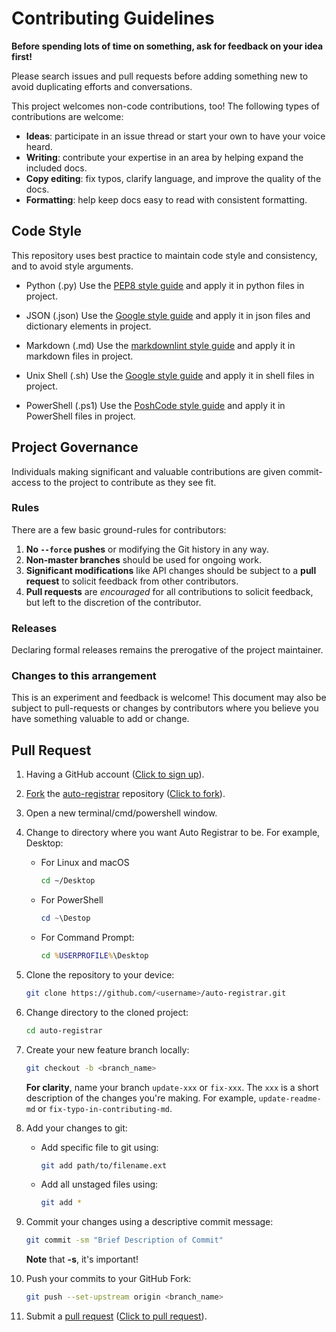 # Contributing Guidelines

**Before spending lots of time on something, ask for feedback on your idea first!**

Please search issues and pull requests before adding something new to avoid duplicating efforts and conversations.

This project welcomes non-code contributions, too! The following types of contributions are welcome:

- **Ideas**: participate in an issue thread or start your own to have your voice heard.
- **Writing**: contribute your expertise in an area by helping expand the included docs.
- **Copy editing**: fix typos, clarify language, and improve the quality of the docs.
- **Formatting**: help keep docs easy to read with consistent formatting.

## Code Style

This repository uses best practice to maintain code style and consistency,
and to avoid style arguments.

- Python (.py)
    Use the [PEP8 style guide](https://peps.python.org/pep-0008) and apply it in python files in project.

- JSON (.json)
    Use the [Google style guide](https://google.github.io/styleguide/jsoncstyleguide.xml) and apply it in json files and dictionary elements in project.

- Markdown (.md)
    Use the [markdownlint style guide](https://github.com/DavidAnson/markdownlint/blob/main/doc/Rules.md) and apply it in markdown files in project.

- Unix Shell (.sh)
    Use the [Google style guide](https://google.github.io/styleguide/shellguide.html) and apply it in shell files in project.

- PowerShell (.ps1)
    Use the [PoshCode style guide](https://github.com/PoshCode/PowerShellPracticeAndStyle) and apply it in PowerShell files in project.

<!-- - Log (.log) -->

<!-- - Yml / Yaml (.yml / .yaml) -->

## Project Governance

Individuals making significant and valuable contributions are given commit-access to the project to contribute as they see fit.

### Rules

There are a few basic ground-rules for contributors:

1. **No `--force` pushes** or modifying the Git history in any way.
2. **Non-master branches** should be used for ongoing work.
3. **Significant modifications** like API changes should be subject to a **pull request** to solicit feedback from other contributors.
4. **Pull requests** are _encouraged_ for all contributions to solicit feedback, but left to the discretion of the contributor.

### Releases

Declaring formal releases remains the prerogative of the project maintainer.

### Changes to this arrangement

This is an experiment and feedback is welcome! This document may also be subject to pull-requests or changes by contributors where you believe you have something valuable to add or change.

## Pull Request

1. Having a GitHub account ([Click to sign up](https://github.com/signup)).

2. [Fork](https://help.github.com/articles/fork-a-repo/) the [auto-registrar](https://github.com/Yokozuna59/auto-registrar) repository ([Click to fork](https://github.com/Yokozuna59/auto-registrar/fork)).

3. Open a new terminal/cmd/powershell window.

4. Change to directory where you want Auto Registrar to be. For example, Desktop:

    - For Linux and macOS

        ```bash
        cd ~/Desktop
        ```

    - For PowerShell

        ```PowerShell
        cd ~\Destop
        ```

    - For Command Prompt:

        ```cmd
        cd %USERPROFILE%\Desktop
        ```

5. Clone the repository to your device:

    ```bash
    git clone https://github.com/<username>/auto-registrar.git
    ```

6. Change directory to the cloned project:

    ```bash
    cd auto-registrar
    ```

7. Create your new feature branch locally:

    ```bash
    git checkout -b <branch_name>
    ```

    **For clarity**, name your branch `update-xxx` or `fix-xxx`. The `xxx` is a short description of the changes you're making. For example, `update-readme-md` or `fix-typo-in-contributing-md`.

8. Add your changes to git:
    - Add specific file to git using:

        ```bash
        git add path/to/filename.ext
        ```

    - Add all unstaged files using:

        ```bash
        git add *
        ```

9. Commit your changes using a descriptive commit message:

    ```bash
    git commit -sm "Brief Description of Commit"
    ```

   **Note** that **-s**, it's important!

10. Push your commits to your GitHub Fork:

    ```bash
    git push --set-upstream origin <branch_name>
    ```

11. Submit a [pull request](https://help.github.com/en/github/collaborating-with-issues-and-pull-requests/creating-a-pull-request-from-a-fork) ([Click to pull request](https://github.com/Yokozuna59/auto-registrar/pulls)).
